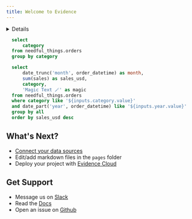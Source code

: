```yaml
---
title: Welcome to Evidence
---
```


<Details title='How to edit this page'>

This page can be found in your project at `/pages/index.md`. Make a change to the markdown file and save it to see the change take effect in your browser.

</Details>

```sql categories
  select
      category
  from needful_things.orders
  group by category
```

<Dropdown data={categories} name=category value=category>
    <DropdownOption value="%" valueLabel="All Categories"/>
</Dropdown>

<Dropdown name=year>
    <DropdownOption value=% valueLabel="All Years"/>
    <DropdownOption value=2019/>
    <DropdownOption value=2020/>
    <DropdownOption value=2021/>
</Dropdown>

```sql orders_by_category
  select
      date_trunc('month', order_datetime) as month,
      sum(sales) as sales_usd,
      category,
      'Magic Text 🪄' as magic
  from needful_things.orders
  where category like '${inputs.category.value}'
  and date_part('year', order_datetime) like '${inputs.year.value}'
  group by all
  order by sales_usd desc
```

<BarChart
    data={orders_by_category}
    title="Sales by Month, {inputs.category.label}"
    x=month
    y=sales_usd
    series=category
/>

## What's Next?

- [Connect your data sources](settings)
- Edit/add markdown files in the `pages` folder
- Deploy your project with [Evidence Cloud](https://evidence.dev/cloud)

## Get Support

- Message us on [Slack](https://slack.evidence.dev/)
- Read the [Docs](https://docs.evidence.dev/)
- Open an issue on [Github](https://github.com/evidence-dev/evidence)

<Value data={orders_by_category} value="magic" />